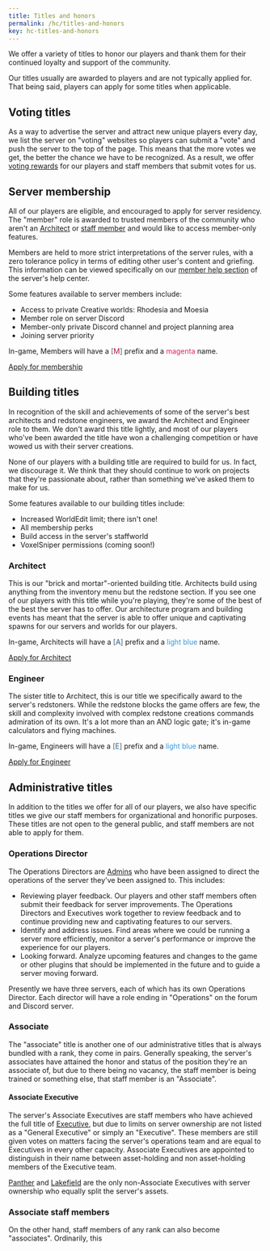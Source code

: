 ```yaml
---
title: Titles and honors
permalink: /hc/titles-and-honors
key: hc-titles-and-honors
---
```


We offer a variety of titles to honor our players and thank them for their continued loyalty and support of the community.

Our titles usually are awarded to players and are not typically applied for. That being said, players can apply for some titles when applicable.

## Voting titles
As a way to advertise the server and attract new unique players every day, we list the server on "voting" websites so players can submit a "vote" and push the server to the top of the page. This means that the more votes we get, the better the chance we have to be recognized. As a result, we offer [voting rewards](../vote) for our players and staff members that submit votes for us.

## Server membership
All of our players are eligible, and encouraged to apply for server residency. The "member" role is awarded to trusted members of the community who aren't an [Architect](../#) or [staff member](../staff) and would like to access member-only features.

Members are held to more strict interpretations of the server rules, with a zero tolerance policy in terms of editing other user's content and griefing. This information can be viewed specifically on our [member help section](../#) of the server's help center.

Some features available to server members include:
* Access to private Creative worlds: Rhodesia and Moesia
* Member role on server Discord
* Member-only private Discord channel and project planning area
* Joining server priority

In-game, Members will have a <span style="color: #515a5a">[</span><span style="color: #AD1457">M</span><span style="color: #515a5a">]</span> prefix and a <span style="color: #E91E63">magenta</span> name.

<a class="button button--outline-primary button--rounded" href="{{ site.baseurl}}/#/">Apply for membership</a>

## Building titles
In recognition of the skill and achievements of some of the server's best architects and redstone engineers, we award the Architect and Engineer role to them. We don't award this title lightly, and most of our players who've been awarded the title have won a challenging competition or have wowed us with their server creations.

None of our players with a building title are required to build for us. In fact, we discourage it. We think that they should continue to work on projects that they're passionate about, rather than something we've asked them to make for us.

Some features available to our building titles include:
* Increased WorldEdit limit; there isn't one!
* All membership perks
* Build access in the server's staffworld
* VoxelSniper permissions (coming soon!)

### Architect
This is our "brick and mortar"-oriented building title. Architects build using anything from the inventory menu but the redstone section. If you see one of our players with this title while you're playing, they're some of the best of the best the server has to offer. Our architecture program and building events has meant that the server is able to offer unique and captivating spawns for our servers and worlds for our players.

In-game, Architects will have a <span style="color: #515a5a">[</span><span style="color: #21618C">A</span><span style="color: #515a5a">]</span> prefix and a <span style="color: #3498db">light blue</span> name.

<a class="button button--outline-primary button--rounded" href="{{ site.baseurl}}/#/">Apply for Architect</a>

### Engineer
The sister title to Architect, this is our title we specifically award to the server's redstoners. While the redstone blocks the game offers are few, the skill and complexity involved with complex redstone creations commands admiration of its own. It's a lot more than an AND logic gate; it's in-game calculators and flying machines.

In-game, Engineers will have a <span style="color: #515a5a">[</span><span style="color: #21618C">E</span><span style="color: #515a5a">]</span> prefix and a <span style="color: #3498db">light blue</span> name.

<a class="button button--outline-primary button--rounded" href="{{ site.baseurl}}/#/">Apply for Engineer</a>

## Administrative titles
In addition to the titles we offer for all of our players, we also have specific titles we give our staff members for organizational and honorific purposes. These titles are not open to the general public, and staff members are not able to apply for them.

### Operations Director
The Operations Directors are [Admins](../hc/content-moderation#admins) who have been assigned to direct the operations of the server they've been assigned to. This includes:
* Reviewing player feedback. Our players and other staff members often submit their feedback for server improvements. The Operations Directors and Executives work together to review feedback and to continue providing new and captivating features to our servers.
* Identify and address issues. Find areas where we could be running a server more efficiently, monitor a server's performance or improve the experience for our players.
* Looking forward. Analyze upcoming features and changes to the game or other plugins that should be implemented in the future and to guide a server moving forward.

Presently we have three servers, each of which has its own Operations Director. Each director will have a role ending in "Operations" on the forum and Discord server.

### Associate
The "associate" title is another one of our administrative titles that is always bundled with a rank, they come in pairs. Generally speaking, the server's associates have attained the honor and status of the position they're an associate of, but due to there being no vacancy, the staff member is being trained or something else, that staff member is an "Associate".

#### Associate Executive
The server's Associate Executives are staff members who have achieved the full title of [Executive](../staff), but due to limits on server ownership are not listed as a "General Executive" or simply an "Executive". These members are still given votes on matters facing the server's operations team and are equal to Executives in every other capacity. Associate Executives are appointed to distinguish in their name between asset-holding and non asset-holding members of the Executive team.

[Panther](https://talk.darkst.one/u/Panther) and [Lakefield](https://talk.darkst.one/u/Lakefield) are the only non-Associate Executives with server ownership who equally split the server's assets.

### Associate staff members
On the other hand, staff members of any rank can also become "associates". Ordinarily, this
